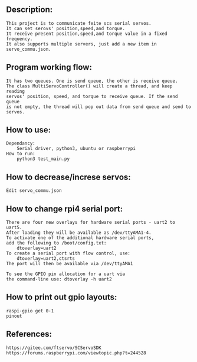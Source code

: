 ## Description: 

    This project is to communicate feite scs serial servos. 
    It can set serovs' position,speed,and torque.  
    It receive present position,speed,and torque value in a fixed frequency.
    It also supports multiple servers, just add a new item in servo_commu.json.    


## Program working flow: 
    It has two queues. One is send queue, the other is receive queue.
    The class MultiServoController() will create a thread, and keep reading 
    servos' position, speed, and torque to receive queue. If the send queue 
    is not empty, the thread will pop out data from send queue and send to servos. 

## How to use: 
    Dependancy: 
        Serial driver, python3, ubuntu or raspberrypi 
    How to run:
        python3 test_main.py

## How to decrease/increse servos: 
    Edit servo_commu.json 

## How to change rpi4 serial port: 
    There are four new overlays for hardware serial ports - uart2 to uart5. 
    After loading they will be available as /dev/ttyAMA1-4. 
    To activate one of the additional hardware serial ports, 
    add the following to /boot/config.txt:
        dtoverlay=uart2
    To create a serial port with flow control, use:
        dtoverlay=uart2,ctsrts
    The port will then be available via /dev/ttyAMA1

    To see the GPIO pin allocation for a uart via 
    the command-line use: dtoverlay -h uart2

## How to print out gpio layouts:
    raspi-gpio get 0-1
    pinout



## References: 
    https://gitee.com/ftservo/SCServoSDK            
    https://forums.raspberrypi.com/viewtopic.php?t=244528
 
 
 
 
 
 
 
